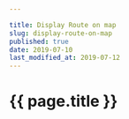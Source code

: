 ```yaml
---

title: Display Route on map
slug: display-route-on-map
published: true
date: 2019-07-10
last_modified_at: 2019-07-12
---
```


# {{ page.title }}
